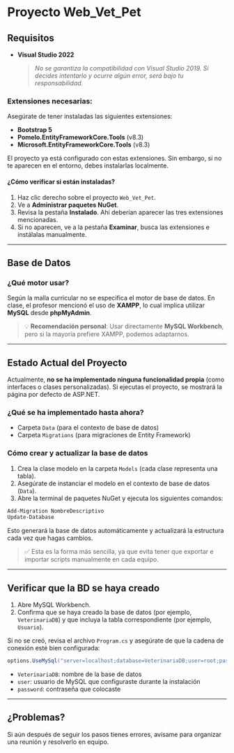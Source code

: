 # Proyecto Web\_Vet\_Pet

## Requisitos

* **Visual Studio 2022**

  > *No se garantiza la compatibilidad con Visual Studio 2019. Si decides intentarlo y ocurre algún error, será bajo tu responsabilidad.*

### Extensiones necesarias:

Asegúrate de tener instaladas las siguientes extensiones:

* **Bootstrap 5**
* **Pomelo.EntityFrameworkCore.Tools** (v8.3)
* **Microsoft.EntityFrameworkCore.Tools** (v8.3)

El proyecto ya está configurado con estas extensiones. Sin embargo, si no te aparecen en el entorno, debes instalarlas localmente.

#### ¿Cómo verificar si están instaladas?

1. Haz clic derecho sobre el proyecto `Web_Vet_Pet`.
2. Ve a **Administrar paquetes NuGet**.
3. Revisa la pestaña **Instalado**. Ahí deberían aparecer las tres extensiones mencionadas.
4. Si no aparecen, ve a la pestaña **Examinar**, busca las extensiones e instálalas manualmente.

---

## Base de Datos

### ¿Qué motor usar?

Según la malla curricular no se especifica el motor de base de datos. En clase, el profesor mencionó el uso de **XAMPP**, lo cual implica utilizar **MySQL** desde **phpMyAdmin**.

> 💡 **Recomendación personal**: Usar directamente **MySQL Workbench**, pero si la mayoría prefiere XAMPP, podemos adaptarnos.

---

## Estado Actual del Proyecto

Actualmente, **no se ha implementado ninguna funcionalidad propia** (como interfaces o clases personalizadas). Si ejecutas el proyecto, se mostrará la página por defecto de ASP.NET.

### ¿Qué se ha implementado hasta ahora?

* Carpeta `Data` (para el contexto de base de datos)
* Carpeta `Migrations` (para migraciones de Entity Framework)

### Cómo crear y actualizar la base de datos

1. Crea la clase modelo en la carpeta `Models` (cada clase representa una tabla).
2. Asegúrate de instanciar el modelo en el contexto de base de datos (`Data`).
3. Abre la terminal de paquetes NuGet y ejecuta los siguientes comandos:

```bash
Add-Migration NombreDescriptivo
Update-Database
```

Esto generará la base de datos automáticamente y actualizará la estructura cada vez que hagas cambios.

> ✅ Esta es la forma más sencilla, ya que evita tener que exportar e importar scripts manualmente en cada equipo.

---

## Verificar que la BD se haya creado

1. Abre MySQL Workbench.
2. Confirma que se haya creado la base de datos (por ejemplo, `VeterinariaDB`) y que incluya la tabla correspondiente (por ejemplo, `Usuario`).

Si no se creó, revisa el archivo `Program.cs` y asegúrate de que la cadena de conexión esté bien configurada:

```csharp
options.UseMySql("server=localhost;database=VeterinariaDB;user=root;password=12345678;");
```

* `VeterinariaDB`: nombre de la base de datos
* `user`: usuario de MySQL que configuraste durante la instalación
* `password`: contraseña que colocaste

---

## ¿Problemas?

Si aún después de seguir los pasos tienes errores, avísame para organizar una reunión y resolverlo en equipo.
